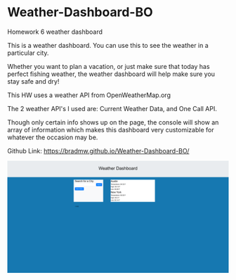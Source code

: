 # Weather-Dashboard-BO
Homework 6 weather dashboard

This is a weather dashboard. You can use this to see the weather in a particular city.

Whether you want to plan a vacation, or just make sure that today has perfect fishing weather, the weather dashboard will help make sure you stay safe and dry!

This HW uses a weather API from OpenWeatherMap.org

The 2 weather API's I used are: Current Weather Data, and One Call API.

Though only certain info shows up on the page, the console will show an array of information which makes this dashboard very customizable for whatever the occasion may be.

Github Link: https://bradmw.github.io/Weather-Dashboard-BO/

![Homework-6-WeatherDashboard](weatherDash.png)